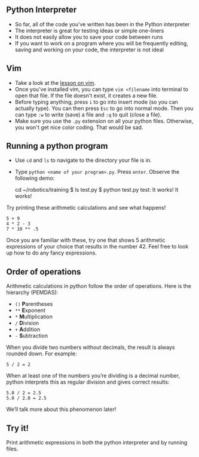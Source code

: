 ## Python Interpreter
* So far, all of the code you’ve written has been in the Python interpreter
* The interpreter is great for testing ideas or simple one-liners
* It does not easily allow you to save your code between runs
* If you want to work on a program where you will be frequently editing, saving and working on your code, the interpreter is not ideal

## Vim
* Take a look at the [lesson on vim](/general/lessons/vim).
* Once you've installed vim, you can type `vim <filename` into terminal to open that file. If the file doesn't exist, it creates a new file.
* Before typing anything, press `i` to go into insert mode (so you can actually type). You can then press `Esc` to go into normal mode. Then you can type `:w` to write (save) a file and `:q` to quit (close a file).
* Make sure you use the `.py` extension on all your python files. Otherwise, you won't get nice color coding. That would be sad.

## Running a python program
* Use `cd` and `ls` to navigate to the directory your file is in.
* Type `python <name of your program>.py`. Press `enter`. Observe the following demo:


    cd ~/robotics/training
    $ ls
    test.py
    $ python test.py
    test: It works!
    It works!

Try printing these arithmetic calculations and see what happens!

    5 + 9
    4 * 2 - 3
    7 * 10 ** .5

Once you are familiar with these, try one that shows 5 arithmetic expressions of your choice that results in the number 42. Feel free to look up how to do any fancy expressions.

## Order of operations
Arithmetic calculations in python follow the order of operations. Here is the hierarchy (PEMDAS): 

* `()` **P**arentheses  
* `**` **E**xponent
* `*` **M**ultiplication
* `/` **D**ivision
* `+` **A**ddition
* `-` **S**ubtraction

When you divide two numbers without decimals, the result is always rounded down. For example:

    5 / 2 = 2

When at least one of the numbers you’re dividing is a decimal number, python interprets this as regular division and gives correct results:

    5.0 / 2 = 2.5
    5.0 / 2.0 = 2.5

We’ll talk more about this phenomenon later!

## Try it!
Print arithmetic expressions in both the python interpreter and by running files.
